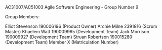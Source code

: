 AC31007/AC51003 Agile Software Engineering - Group Number 9

Group Members:

Elliot Stevenson 190006196 (Product Owner)
Archie Milne 2391816 (Scrum Master)
Khaelem Watt 190009965 (Development Team)
Jack Morrison 190009927 (Development Team)
Struan Robertson 190015280 (Development Team)
Member X (Matriculation Number)
